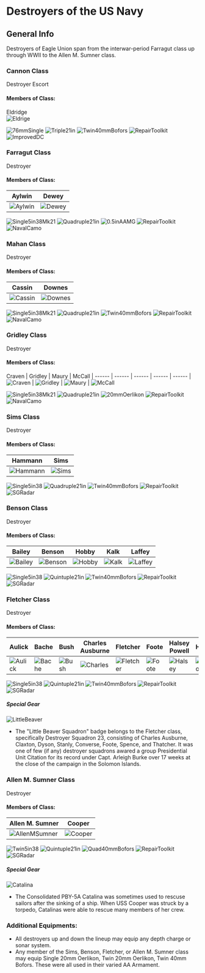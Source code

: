 # Destroyers of the US Navy

## General Info

Destroyers of Eagle Union span from the interwar-period Farragut class up through WWII to the Allen M. Sumner class.


### Cannon Class

Destroyer Escort <br/>

#### Members of Class: <br/>
Eldridge <br/>
![Eldrige](/Icons/Ship/EagleUnion/Eldridge.png)<br/>

![76mmSingle](/Icons/Equipment/Guns/DD/3in50.png)
![Triple21in](/Icons/Equipment/Torpedo/Surface/21inTripleUSN.png)
![Twin40mmBofors](/Icons/Equipment/AA/Twin40mmUSN.png)
![RepairToolkit](/Icons/Equipment/Auxiliary/RepairToolkit.png)
![ImprovedDC](/Icons/Equipment/Auxiliary/ImprovedDepthCharge.png) <br/>

### Farragut Class <br/>

Destroyer <br/>

#### Members of Class: <br/>
Aylwin | Dewey
| ------ | ------ |
![Aylwin](/Icons/Ship/EagleUnion/Aylwin.png) | ![Dewey](/Icons/Ship/EagleUnion/Dewey.png) <br/>

![Single5in38Mk21](/Icons/Equipment/Guns/DD/5in38Mk21.png)
![Quadruple21in](/Icons/Equipment/Torpedo/Surface/21inQuadrupleUSN.png)
![0.5inAAMG](/Icons/Equipment/AA/0.5inAAMG.png)
![RepairToolkit](/Icons/Equipment/Auxiliary/RepairToolkit.png)
![NavalCamo](/Icons/Equipment/Auxiliary/NavalCamouflage.png) <br/>

### Mahan Class <br/>

Destroyer <br/>

#### Members of Class: <br/>
Cassin | Downes
| ------ | ------ |
![Cassin](/Icons/Ship/EagleUnion/Cassin.png) | ![Downes](/Icons/Ship/EagleUnion/Downes.png) <br/>

![Single5in38Mk21](/Icons/Equipment/Guns/DD/5in38Mk21.png)
![Quadruple21in](/Icons/Equipment/Torpedo/Surface/21inQuadrupleUSN.png)
![Twin40mmBofors](/Icons/Equipment/AA/Twin40mmUSN.png)
![RepairToolkit](/Icons/Equipment/Auxiliary/RepairToolkit.png)
![NavalCamo](/Icons/Equipment/Auxiliary/NavalCamouflage.png) <br/>

### Gridley Class <br/>

Destroyer <br/>

#### Members of Class: <br/>
Craven | Gridley | Maury | McCall
| ------ | ------ | ------ | ------ | ------ |
![Craven](/Icons/Ship/EagleUnion/Craven.png) | ![Gridley](/Icons/Ship/EagleUnion/Gridley.png) | ![Maury](/Icons/Ship/EagleUnion/Maury.png) | ![McCall](/Icons/Ship/EagleUnion/McCall.png) <br/>

![Single5in38Mk21](/Icons/Equipment/Guns/DD/5in38Mk21.png)
![Quadruple21in](/Icons/Equipment/Torpedo/Surface/21inQuadrupleUSN.png)
![20mmOerlikon](/Icons/Equipment/AA/20mmOerlikon.png)
![RepairToolkit](/Icons/Equipment/Auxiliary/RepairToolkit.png)
![NavalCamo](/Icons/Equipment/Auxiliary/NavalCamouflage.png) <br/>

### Sims Class <br/>

Destroyer <br/>

#### Members of Class: <br/>
Hammann | Sims
| ------ | ------ |
![Hammann](/Icons/Ship/EagleUnion/Hammann.png) | ![Sims](/Icons/Ship/EagleUnion/Sims.png) <br/>

![Single5in38](/Icons/Equipment/Guns/DD/5in38.png)
![Quadruple21in](/Icons/Equipment/Torpedo/Surface/21inQuadrupleUSN.png)
![Twin40mmBofors](/Icons/Equipment/AA/Twin40mmUSN.png)
![RepairToolkit](/Icons/Equipment/Auxiliary/RepairToolkit.png)
![SGRadar](/Icons/Equipment/Auxiliary/SGRadar.png) <br/>

### Benson Class <br/>

Destroyer <br/>

#### Members of Class: <br/>
Bailey | Benson | Hobby | Kalk | Laffey
| ------ | ------ | ------ | ------ | ------ |
![Bailey](/Icons/Ship/EagleUnion/Bailey.png) | ![Benson](/Icons/Ship/EagleUnion/Benson.png) | ![Hobby](/Icons/Ship/EagleUnion/Hobby.png) | ![Kalk](/Icons/Ship/EagleUnion/Kalk.png) | ![Laffey](/Icons/Ship/EagleUnion/Laffey.png) <br/>


![Single5in38](/Icons/Equipment/Guns/DD/5in38.png)
![Quintuple21in](/Icons/Equipment/Torpedo/Surface/21inQuintupleUSN.png)
![Twin40mmBofors](/Icons/Equipment/AA/Twin40mmUSN.png)
![RepairToolkit](/Icons/Equipment/Auxiliary/RepairToolkit.png)
![SGRadar](/Icons/Equipment/Auxiliary/SGRadar.png) <br/>

### Fletcher Class <br/>

Destroyer <br/>

#### Members of Class: <br/>
Aulick | Bache | Bush | Charles Ausburne | Fletcher | Foote | Halsey Powell | Hazelwood | Jenkins | Kimberly | Morrison | Mullany | Nicholas | Radford | Smalley | Spence | Stanly | Stephen Potter | Thatcher <br/>
| ------ | ------ | ------ | ------ | ------ | ------ | ------ | ------ | ------ | ------ | ------ | ------ | ------ | ------ | ------ | ------ | ------ | ------ | ------ |
![Aulick](/Icons/Ship/EagleUnion/Aulick.png) | ![Bache](/Icons/Ship/EagleUnion/Bache.png) | ![Bush](/Icons/Ship/EagleUnion/Bush.png) | ![Charles](/Icons/Ship/EagleUnion/Charles_Ausburne.png) | ![Fletcher](/Icons/Ship/EagleUnion/Fletcher.png) | ![Foote](/Icons/Ship/EagleUnion/Foote.png) | ![Halsey](/Icons/Ship/EagleUnion/Halsey_Powell.png) | ![Hazelwood](/Icons/Ship/EagleUnion/Hazelwood.png) | ![Jenkins](/Icons/Ship/EagleUnion/Jenkins.png) | ![Kimberly](/Icons/Ship/EagleUnion/Kimberly.png) | ![Morrison](/Icons/Ship/EagleUnion/Morrison.png) | ![Mullany](/Icons/Ship/EagleUnion/Mullany.png) | ![Nicholas](/Icons/Ship/EagleUnion/Nicholas.png) | ![Radford](/Icons/Ship/EagleUnion/Radford.png) | ![Smalley](/Icons/Ship/EagleUnion/Smalley.png) | ![Spence](/Icons/Ship/EagleUnion/Spence.png) | ![Stanly](/Icons/Ship/EagleUnion/Stanly.png) | ![Potter](/Icons/Ship/EagleUnion/Stephen_Potter.png) | ![Thatcher](/Icons/Ship/EagleUnion/Thatcher.png) <br/>

![Single5in38](/Icons/Equipment/Guns/DD/5in38.png)
![Quintuple21in](/Icons/Equipment/Torpedo/Surface/21inQuintupleUSN.png)
![Twin40mmBofors](/Icons/Equipment/AA/Twin40mmUSN.png)
![RepairToolkit](/Icons/Equipment/Auxiliary/RepairToolkit.png)
![SGRadar](/Icons/Equipment/Auxiliary/SGRadar.png) <br/>


##### Special Gear <br/>

![LittleBeaver](/Icons/Equipment/Auxiliary/BeaverBadge.png) <br/>
* The "Little Beaver Squadron" badge belongs to the Fletcher class, specifically  Destroyer Squadron 23, consisting of Charles Ausburne, Claxton, Dyson, Stanly, Converse, Foote, Spence, and Thatcher. It was one of few (if any) destroyer squadrons awared a group Presidential Unit Citation for its record under Capt. Arleigh Burke over 17 weeks at the close of the campaign in the Solomon Islands.

### Allen M. Sumner Class <br/>

Destroyer <br/>

#### Members of Class: <br/>
Allen M. Sumner | Cooper <br/>
| ------ | ------ |
![AllenMSumner](/Icons/Ship/EagleUnion/AllenMSumner.png) | ![Cooper](/Icons/Ship/EagleUnion/Cooper.png) <br/>

![Twin5in38](/Icons/Equipment/Guns/DD/Twin5in38.png)
![Quintuple21in](/Icons/Equipment/Torpedo/Surface/21inQuintupleUSN.png)
![Quad40mmBofors](/Icons/Equipment/AA/Quad40mmUSN.png)
![RepairToolkit](/Icons/Equipment/Auxiliary/RepairToolkit.png)
![SGRadar](/Icons/Equipment/Auxiliary/SGRadar.png) <br/>

##### Special Gear <br/>

![Catalina](/Icons/Equipment/Auxiliary/PBY-5ACatalina.png) <br/>
* The Consolidated PBY-5A Catalina was sometimes used to rescuse sailors after the sinking of a ship. When USS Cooper was struck by a torpedo, Catalinas were able to rescue many members of her crew.


### Additional Equipments: <br/>
* All destroyers up and down the lineup may equip any depth charge or sonar system. <br/>
* Any member of the Sims, Benson, Fletcher, or Allen M. Sumner class may equip Single 20mm Oerlikon, Twin 20mm Oerlikon, Twin 40mm Bofors. These were all used in their varied AA Armament. <br/>